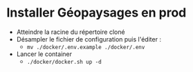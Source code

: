 # Installer Géopaysages en prod

- Atteindre la racine du répertoire cloné
- Désampler le fichier de configuration puis l'éditer :
  - `mv ./docker/.env.example ./docker/.env`
- Lancer le container
  - `./docker/docker.sh up -d`